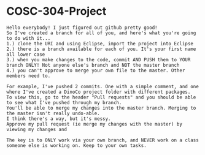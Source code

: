 # COSC-304-Project

    Hello everybody! I just figured out github pretty good! 
    So I've created a branch for all of you, and here's what you're going to do with it...
    1.) clone the URI and using Eclipse, import the project into Eclipse
    2.) there is a branch available for each of you. It's your first name all lower case
    3.) when you make changes to the code, commit AND PUSH them to YOUR branch ONLY! Not anyone else's branch and NOT the master branch
    4.) you can't approve to merge your own file to the master. Other members need to.
    
    For example, I've pushed 2 commits. One with a simple comment, and one where I've created a DinoCo project folder with different packages. 
    To view this, go to the header "Pull requests" and you should be able to see what I've pushed through my branch. 
    You'll be able to merge my changes into the master branch. Merging to the master isn't really undo-able. 
    I think there's a way, but it's messy. 
    Approve my pull request (ie merge my changes with the master) by viewing my changes and 
    
    The key is to ONLY work via your own branch, and NEVER work on a class someone else is working on. Keep to your own tasks.
